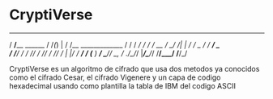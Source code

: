 # CryptiVerse

   ______                 __  _ _    __                  
  / ____/______  ______  / /_(_) |  / /__  _____________ 
 / /   / ___/ / / / __ \/ __/ /| | / / _ \/ ___/ ___/ _ \
/ /___/ /  / /_/ / /_/ / /_/ / | |/ /  __/ /  (__  )  __/
\____/_/   \__, / .___/\__/_/  |___/\___/_/  /____/\___/ 
          /____/_/ 
          
CryptiVerse es un algoritmo de cifrado que usa dos metodos ya conocidos como el cifrado Cesar, el cifrado Vigenere y un capa de codigo hexadecimal usando como plantilla la tabla de IBM del codigo ASCII 
